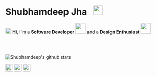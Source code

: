 # Shubhamdeep Jha   &nbsp;    <img src="https://github.com/TheDudeThatCode/TheDudeThatCode/blob/master/Assets/Mario_Hello_Big.gif" width="30px">

<p>
<img src="https://github.com/TheDudeThatCode/TheDudeThatCode/blob/master/Assets/Hi.gif" width="18px"> <b>Hi</b>, I'm a <b>Software Developer</b> <img src="https://github.com/TheDudeThatCode/TheDudeThatCode/blob/master/Assets/Developer.gif" width="32px"> and a <b>Design Enthusiast</b> <img src="https://github.com/TheDudeThatCode/TheDudeThatCode/blob/master/Assets/Designer.gif" width="32px"> 
</p>


<br><br>

<!--
<img src="https://github.com/TheDudeThatCode/TheDudeThatCode/blob/master/Assets/Hi.gif" width="18px"> Hi, I'm Kat (she/her)—a senior product designer at GitHub working on [Sponsors](https://github.com/sponsors) to support open source sustainability. Previously worked on the Community & Safety team to help communities grow welcoming and productive spaces. I live in Oakland, CA and am an East Bay native. 🙌 I'm a huge nerd/geek, Splatoon 2 + ACNH player, and aspiring aerialist. 💕


**TheDudeThatCode/TheDudeThatCode** is a ✨ _special_ ✨ repository because its `README.md` (this file) appears on your GitHub profile.

Here are some ideas to get you started:

- 🔭 I’m currently working on ...
- 🌱 I’m currently learning ...
- 👯 I’m looking to collaborate on ...
- 🤔 I’m looking for help with ...
- 💬 Ask me about ...
- 📫 How to reach me: ...
- 😄 Pronouns: ...
- ⚡ Fun fact: ...
-->

![Shubhamdeep's github stats](https://github-readme-stats.vercel.app/api?username=TheDudeThatCode)

<a href="https://in.linkedin.com/in/TheDudeThatCode">
  <img align="left" alt="Shubhamdeep Jha | Linkedin" width="24px" src="https://github.com/TheDudeThatCode/TheDudeThatCode/blob/master/Assets/Linkedin.svg" />
</a>
<a href="https://twitter.com/anuraghazru">
  <img align="left" alt="Anurag Hazra | Twitter" width="24px" src="https://raw.githubusercontent.com/anuraghazra/anuraghazra/master/assets/twitter.svg" />
</a>
<a href="https://discord.gg/VK4k3Br">
  <img align="left" alt="Anurag's Discord" width="24px" src="https://raw.githubusercontent.com/anuraghazra/anuraghazra/master/assets/discord-round.svg" />
</a>

